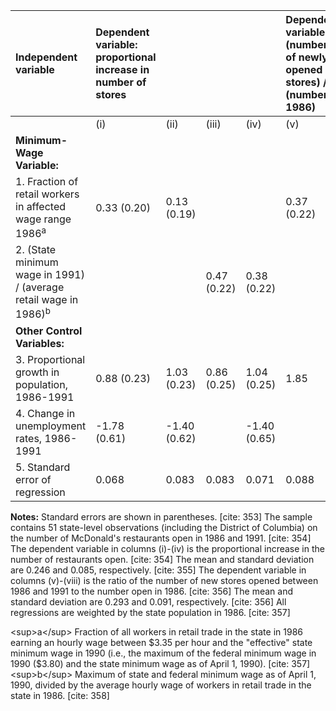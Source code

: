 | Independent variable                                                                 | Dependent variable: proportional increase in number of stores |        |        |        | Dependent variable: (number of newly opened stores) / (number in 1986) |        |        |         |
| :----------------------------------------------------------------------------------- | :------------------------------------------------------------ | :----- | :----- | :----- | :--------------------------------------------------------------------- | :----- | :----- | :------ |
|                                                                                      | (i)                                                           | (ii)   | (iii)  | (iv)   | (v)                                                                    | (vi)   | (vii)  | (viii)  |
| **Minimum-Wage Variable:** |                                                               |        |        |        |                                                                        |        |        |         |
| 1. Fraction of retail workers in affected wage range 1986<sup>a</sup>                  | 0.33 (0.20)                                                   | 0.13 (0.19) |        |        | 0.37 (0.22)                                                            | 0.16 (0.21) |        |         |
| 2. (State minimum wage in 1991) / (average retail wage in 1986)<sup>b</sup>            |                                                               |        | 0.47 (0.22) | 0.38 (0.22) |                                                                        |        | 0.56 (0.24) | 0.47 (0.23) |
| **Other Control Variables:** |                                                               |        |        |        |                                                                        |        |        |         |
| 3. Proportional growth in population, 1986-1991                                      | 0.88 (0.23)                                                   | 1.03 (0.23) | 0.86 (0.25) | 1.04 (0.25) | 1.85                                                                   |        |        |         |
| 4. Change in unemployment rates, 1986-1991                                           | -1.78 (0.61)                                                  | -1.40 (0.62) |        | -1.40 (0.65) |                                                                        |        |        |         |
| 5. Standard error of regression                                                      | 0.068                                                         | 0.083  | 0.083  | 0.071  | 0.088                                                                  | 0.088  | 0.077  | 0.073   |

**Notes:** Standard errors are shown in parentheses. [cite: 353] The sample contains 51 state-level observations (including the District of Columbia) on the number of McDonald's restaurants open in 1986 and 1991. [cite: 354] The dependent variable in columns (i)-(iv) is the proportional increase in the number of restaurants open. [cite: 354] The mean and standard deviation are 0.246 and 0.085, respectively. [cite: 355] The dependent variable in columns (v)-(viii) is the ratio of the number of new stores opened between 1986 and 1991 to the number open in 1986. [cite: 356] The mean and standard deviation are 0.293 and 0.091, respectively. [cite: 356] All regressions are weighted by the state population in 1986. [cite: 357]

\<sup\>a\</sup\> Fraction of all workers in retail trade in the state in 1986 earning an hourly wage between $3.35 per hour and the "effective" state minimum wage in 1990 (i.e., the maximum of the federal minimum wage in 1990 ($3.80) and the state minimum wage as of April 1, 1990). [cite: 357]
\<sup\>b\</sup\> Maximum of state and federal minimum wage as of April 1, 1990, divided by the average hourly wage of workers in retail trade in the state in 1986. [cite: 358]
